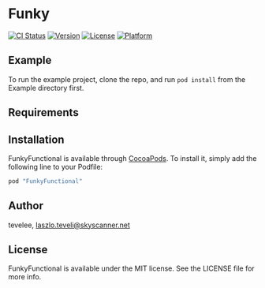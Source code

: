 # Funky

[![CI Status](http://img.shields.io/travis/tevelee/FunkyFunctional.svg?style=flat)](https://travis-ci.org/tevelee/FunkyFunctional)
[![Version](https://img.shields.io/cocoapods/v/FunkyFunctional.svg?style=flat)](http://cocoapods.org/pods/FunkyFunctional)
[![License](https://img.shields.io/cocoapods/l/FunkyFunctional.svg?style=flat)](http://cocoapods.org/pods/FunkyFunctional)
[![Platform](https://img.shields.io/cocoapods/p/FunkyFunctional.svg?style=flat)](http://cocoapods.org/pods/FunkyFunctional)

## Example

To run the example project, clone the repo, and run `pod install` from the Example directory first.

## Requirements

## Installation

FunkyFunctional is available through [CocoaPods](http://cocoapods.org). To install
it, simply add the following line to your Podfile:

```ruby
pod "FunkyFunctional"
```

## Author

tevelee, laszlo.teveli@skyscanner.net

## License

FunkyFunctional is available under the MIT license. See the LICENSE file for more info.
